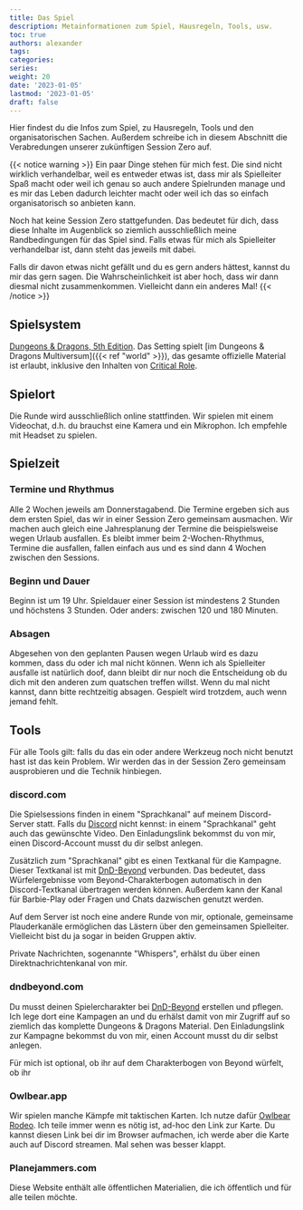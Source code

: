 ```yaml
---
title: Das Spiel
description: Metainformationen zum Spiel, Hausregeln, Tools, usw.
toc: true
authors: alexander
tags:
categories:
series:
weight: 20
date: '2023-01-05'
lastmod: '2023-01-05'
draft: false
---
```


Hier findest du die Infos zum Spiel, zu Hausregeln, Tools und den organisatorischen Sachen. Außerdem schreibe ich in diesem Abschnitt die Verabredungen unserer zukünftigen Session Zero auf.

{{< notice warning >}}
Ein paar Dinge stehen für mich fest. Die sind nicht wirklich verhandelbar, weil es entweder etwas ist, dass mir als Spielleiter Spaß macht oder weil ich genau so auch andere Spielrunden manage und es mir das Leben dadurch leichter macht oder weil ich das so einfach organisatorisch so anbieten kann.

Noch hat keine Session Zero stattgefunden. Das bedeutet für dich, dass diese Inhalte im Augenblick so ziemlich ausschließlich meine Randbedingungen für das Spiel sind. Falls etwas für mich als Spielleiter verhandelbar ist, dann steht das jeweils mit dabei.

Falls dir davon etwas nicht gefällt und du es gern anders hättest, kannst du mir das gern sagen. Die Wahrscheinlichkeit ist aber hoch, dass wir dann diesmal nicht zusammenkommen. Vielleicht dann ein anderes Mal!
{{< /notice >}}


## Spielsystem

[Dungeons & Dragons, 5th Edition](https://dnd.wizards.com/). Das Setting spielt [im Dungeons & Dragons Multiversum]({{< ref "world" >}}), das gesamte offizielle Material ist erlaubt, inklusive den Inhalten von [Critical Role](https://critrole.com/).

## Spielort

Die Runde wird ausschließlich online stattfinden. Wir spielen mit einem Videochat, d.h. du brauchst eine Kamera und ein Mikrophon. Ich empfehle mit Headset zu spielen.

## Spielzeit

### Termine und Rhythmus

Alle 2 Wochen jeweils am Donnerstagabend. Die Termine ergeben sich aus dem ersten Spiel, das wir in einer Session Zero gemeinsam ausmachen. Wir machen auch gleich eine Jahresplanung der Termine die beispielsweise wegen Urlaub ausfallen. Es bleibt immer beim 2-Wochen-Rhythmus, Termine die ausfallen, fallen einfach aus und es sind dann 4 Wochen zwischen den Sessions.

### Beginn und Dauer

Beginn ist um 19 Uhr. Spieldauer einer Session ist mindestens 2 Stunden und höchstens 3 Stunden. Oder anders: zwischen 120 und 180 Minuten.

### Absagen

Abgesehen von den geplanten Pausen wegen Urlaub wird es dazu kommen, dass du oder ich mal nicht können. Wenn ich als Spielleiter ausfalle ist natürlich doof, dann bleibt dir nur noch die Entscheidung ob du dich mit den anderen zum quatschen treffen willst. Wenn du mal nicht kannst, dann bitte rechtzeitig absagen. Gespielt wird trotzdem, auch wenn jemand fehlt.

## Tools

Für alle Tools gilt: falls du das ein oder andere Werkzeug noch nicht benutzt hast ist das kein Problem. Wir werden das in der Session Zero gemeinsam ausprobieren und die Technik hinbiegen.

### discord.com

Die Spielsessions finden in einem "Sprachkanal" auf meinem Discord-Server statt. Falls du [Discord](https://discord.com/app) nicht kennst: in einem "Sprachkanal" geht auch das gewünschte Video. Den Einladungslink bekommst du von mir, einen Discord-Account musst du dir selbst anlegen.

Zusätzlich zum "Sprachkanal" gibt es einen Textkanal für die Kampagne. Dieser Textkanal ist mit [DnD-Beyond](https://dndbeyond.com) verbunden. Das bedeutet, dass Würfelergebnisse vom Beyond-Charakterbogen automatisch in den Discord-Textkanal übertragen werden können. Außerdem kann der Kanal für Barbie-Play oder Fragen und Chats dazwischen genutzt werden.

Auf dem Server ist noch eine andere Runde von mir, optionale, gemeinsame Plauderkanäle ermöglichen das Lästern über den gemeinsamen Spielleiter. Vielleicht bist du ja sogar in beiden Gruppen aktiv.

Private Nachrichten, sogenannte "Whispers", erhälst du über einen Direktnachrichtenkanal von mir.

### dndbeyond.com

Du musst deinen Spielercharakter bei [DnD-Beyond](https://dndbeyond.com) erstellen und pflegen. Ich lege dort eine Kampagen an und du erhälst damit von mir Zugriff auf so ziemlich das komplette Dungeons & Dragons Material. Den Einladungslink zur Kampagne bekommst du von mir, einen Account musst du dir selbst anlegen.

Für mich ist optional, ob ihr auf dem Charakterbogen von Beyond würfelt, ob ihr 

### Owlbear.app

Wir spielen manche Kämpfe mit taktischen Karten. Ich nutze dafür [Owlbear Rodeo](https://owlbear.app). Ich teile immer wenn es nötig ist, ad-hoc den Link zur Karte. Du kannst diesen Link bei dir im Browser aufmachen, ich werde aber die Karte auch auf Discord streamen. Mal sehen was besser klappt.

### Planejammers.com

Diese Website enthält alle öffentlichen Materialien, die ich öffentlich und für alle teilen möchte. 